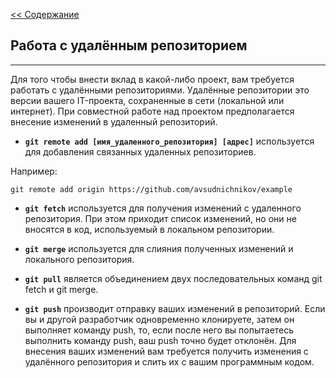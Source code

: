 [<< Содержание](./readme.md)

## **Работа с удалённым репозиторием**
---
Для того чтобы внести вклад в какой-либо проект, вам требуется работать с удалёнными репозиториями. Удалённые репозитории это версии вашего IT-проекта, сохраненные в сети (локальной или интернет). При совместной работе над проектом предполагается внесение изменений в удаленный репозиторий.

- **``git remote add [имя_удаленного_репозитория] [адрес]``** используется для добавления связанных удаленных репозиториев.

Например:
```
git remote add origin https://github.com/avsudnichnikov/example
```
- **``git fetch``** используется для получения изменений с удаленного репозитория. При этом приходит список изменений, но они не вносятся в код, используемый в локальном репозитории.

- **``git merge``** используется для слияния полученных изменений и локального репозитория.

- **``git pull``** является объединением двух последовательных команд git fetch и git merge.

- **``git push``** производит отправку ваших изменений в репозиторий. Если вы и другой разработчик одновременно клонируете, затем он выполняет команду push, то, если после него вы попытаетесь выполнить команду push, ваш push точно будет отклонён. Для внесения ваших изменений вам требуется получить изменения с удалённого репозитория и слить их с вашим программным кодом.